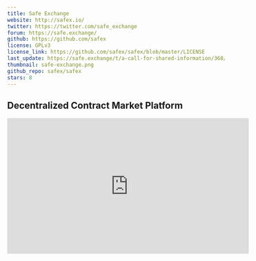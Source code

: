 ```yaml
---
title: Safe Exchange
website: http://safex.io/
twitter: https://twitter.com/safe_exchange
forum: https://safe.exchange/
github: https://github.com/safex
license: GPLv3
license_link: https://github.com/safex/safex/blob/master/LICENSE
last_update: https://safe.exchange/t/a-call-for-shared-information/368/5
thumbnail: safe-exchange.png
github_repo: safex/safex
stars: 8
---
```


## Decentralized Contract Market Platform

<iframe width="560" height="315" src="https://www.youtube.com/embed/ZMoMDSCKWSs" frameborder="0" allowfullscreen></iframe>

